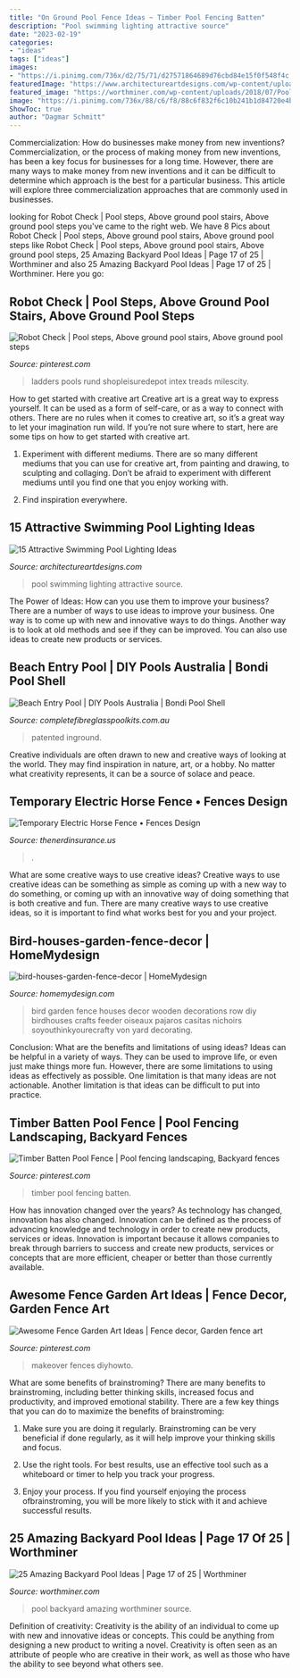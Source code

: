 ```yaml
---
title: "On Ground Pool Fence Ideas ~ Timber Pool Fencing Batten"
description: "Pool swimming lighting attractive source"
date: "2023-02-19"
categories:
- "ideas"
tags: ["ideas"]
images:
- "https://i.pinimg.com/736x/d2/75/71/d27571864689d76cbd84e15f0f548f4c.jpg"
featuredImage: "https://www.architectureartdesigns.com/wp-content/uploads/2015/09/6-630x419.jpg"
featured_image: "https://worthminer.com/wp-content/uploads/2018/07/Pool-17.jpg"
image: "https://i.pinimg.com/736x/88/c6/f8/88c6f832f6c10b241b1d84720e4b527e.jpg"
ShowToc: true
author: "Dagmar Schmitt"
---
```



Commercialization: How do businesses make money from new inventions?
Commercialization, or the process of making money from new inventions, has been a key focus for businesses for a long time. However, there are many ways to make money from new inventions and it can be difficult to determine which approach is the best for a particular business. This article will explore three commercialization approaches that are commonly used in businesses.

	

		
looking for Robot Check | Pool steps, Above ground pool stairs, Above ground pool steps you've came to the right web. We have 8 Pics about Robot Check | Pool steps, Above ground pool stairs, Above ground pool steps like Robot Check | Pool steps, Above ground pool stairs, Above ground pool steps, 25 Amazing Backyard Pool Ideas | Page 17 of 25 | Worthminer and also 25 Amazing Backyard Pool Ideas | Page 17 of 25 | Worthminer. Here you go:
		
    
## Robot Check | Pool Steps, Above Ground Pool Stairs, Above Ground Pool Steps

<img loading=lazy src="https://i.pinimg.com/736x/f3/fa/83/f3fa8304eebb8af47168462f1efb3750--stair-ladder-pool-ladder.jpg" onerror="this.onerror=null;this.src='https://tse3.mm.bing.net/th?id=OIP.UTWlpPli93miv30B469x7QHaKW&amp;pid=15.1';" alt="Robot Check | Pool steps, Above ground pool stairs, Above ground pool steps">

_Source: pinterest.com_

>ladders pools rund shopleisuredepot intex treads milescity. 

	

How to get started with creative art
Creative art is a great way to express yourself. It can be used as a form of self-care, or as a way to connect with others. There are no rules when it comes to creative art, so it’s a great way to let your imagination run wild. If you’re not sure where to start, here are some tips on how to get started with creative art.
1. Experiment with different mediums. There are so many different mediums that you can use for creative art, from painting and drawing, to sculpting and collaging. Don’t be afraid to experiment with different mediums until you find one that you enjoy working with.

2. Find inspiration everywhere.

    
## 15 Attractive Swimming Pool Lighting Ideas

<img loading=lazy src="https://www.architectureartdesigns.com/wp-content/uploads/2015/09/6-630x419.jpg" onerror="this.onerror=null;this.src='https://tse1.mm.bing.net/th?id=OIP.15w_P43BkO2ViaXbpHHnbAHaE7&amp;pid=15.1';" alt="15 Attractive Swimming Pool Lighting Ideas">

_Source: architectureartdesigns.com_

>pool swimming lighting attractive source. 

	

The Power of Ideas: How can you use them to improve your business?
There are a number of ways to use ideas to improve your business. One way is to come up with new and innovative ways to do things. Another way is to look at old methods and see if they can be improved. You can also use ideas to create new products or services.

    
## Beach Entry Pool | DIY Pools Australia | Bondi Pool Shell

<img loading=lazy src="http://www.completefibreglasspoolkits.com.au/wp-content/uploads/2021/05/Bondi-Beach-Entry-Pool-in-Eco-Pure-Marbletech-Alabaster-1.jpg" onerror="this.onerror=null;this.src='https://tse4.mm.bing.net/th?id=OIP.cNpOOLIb-2Vcz0fVZpYwngHaE7&amp;pid=15.1';" alt="Beach Entry Pool | DIY Pools Australia | Bondi Pool Shell">

_Source: completefibreglasspoolkits.com.au_

>patented inground. 

	

Creative individuals are often drawn to new and creative ways of looking at the world. They may find inspiration in nature, art, or a hobby. No matter what creativity represents, it can be a source of solace and peace.

    
## Temporary Electric Horse Fence • Fences Design

<img loading=lazy src="https://s3.wasabisys.com/thenerdinsurance/2018/01/fence-awesome-electric-fence-wire-small-electric-paddock-for-with-regard-to-measurements-2048-x-1536-1-630x380.jpg" onerror="this.onerror=null;this.src='https://tse3.mm.bing.net/th?id=OIP.087FaJUF719NxhyrEo-3VwHaEd&amp;pid=15.1';" alt="Temporary Electric Horse Fence • Fences Design">

_Source: thenerdinsurance.us_

>. 

	

What are some creative ways to use creative ideas?
Creative ways to use creative ideas can be something as simple as coming up with a new way to do something, or coming up with an innovative way of doing something that is both creative and fun. There are many creative ways to use creative ideas, so it is important to find what works best for you and your project.

    
## Bird-houses-garden-fence-decor | HomeMydesign

<img loading=lazy src="https://homemydesign.com/wp-content/uploads/2016/06/bird-houses-garden-fence-decor.jpg" onerror="this.onerror=null;this.src='https://tse1.mm.bing.net/th?id=OIP.ulIES2gBRzG2DGOLf6fWmQHaLK&amp;pid=15.1';" alt="bird-houses-garden-fence-decor | HomeMydesign">

_Source: homemydesign.com_

>bird garden fence houses decor wooden decorations row diy birdhouses crafts feeder oiseaux pajaros casitas nichoirs soyouthinkyourecrafty von yard decorating. 

	

Conclusion: What are the benefits and limitations of using ideas?
Ideas can be helpful in a variety of ways. They can be used to improve life, or even just make things more fun. However, there are some limitations to using ideas as effectively as possible. One limitation is that many ideas are not actionable. Another limitation is that ideas can be difficult to put into practice.

    
## Timber Batten Pool Fence | Pool Fencing Landscaping, Backyard Fences

<img loading=lazy src="https://i.pinimg.com/736x/d2/75/71/d27571864689d76cbd84e15f0f548f4c.jpg" onerror="this.onerror=null;this.src='https://tse1.mm.bing.net/th?id=OIP.MkIfUzoDx7C49_ROOK0wYQHaLH&amp;pid=15.1';" alt="Timber Batten Pool Fence | Pool fencing landscaping, Backyard fences">

_Source: pinterest.com_

>timber pool fencing batten. 

	

How has innovation changed over the years?
As technology has changed, innovation has also changed. Innovation can be defined as the process of advancing knowledge and technology in order to create new products, services or ideas. Innovation is important because it allows companies to break through barriers to success and create new products, services or concepts that are more efficient, cheaper or better than those currently available.

    
## Awesome Fence Garden Art Ideas | Fence Decor, Garden Fence Art

<img loading=lazy src="https://i.pinimg.com/736x/88/c6/f8/88c6f832f6c10b241b1d84720e4b527e.jpg" onerror="this.onerror=null;this.src='https://tse4.mm.bing.net/th?id=OIP.ZRLBlua3LGZ4Pqos78ickAHaMM&amp;pid=15.1';" alt="Awesome Fence Garden Art Ideas | Fence decor, Garden fence art">

_Source: pinterest.com_

>makeover fences diyhowto. 

	

What are some benefits of brainstroming?
There are many benefits to brainstroming, including better thinking skills, increased focus and productivity, and improved emotional stability. There are a few key things that you can do to maximize the benefits of brainstroming:
1. Make sure you are doing it regularly. Brainstroming can be very beneficial if done regularly, as it will help improve your thinking skills and focus.

2. Use the right tools. For best results, use an effective tool such as a whiteboard or timer to help you track your progress.

3. Enjoy your process. If you find yourself enjoying the process ofbrainstroming, you will be more likely to stick with it and achieve successful results.

    
## 25 Amazing Backyard Pool Ideas | Page 17 Of 25 | Worthminer

<img loading=lazy src="https://worthminer.com/wp-content/uploads/2018/07/Pool-17.jpg" onerror="this.onerror=null;this.src='https://tse2.mm.bing.net/th?id=OIP.GgPa8K9nqwqs4g5TTjhmugHaJR&amp;pid=15.1';" alt="25 Amazing Backyard Pool Ideas | Page 17 of 25 | Worthminer">

_Source: worthminer.com_

>pool backyard amazing worthminer source. 

	

Definition of creativity:
Creativity is the ability of an individual to come up with new and innovative ideas or concepts. This could be anything from designing a new product to writing a novel. Creativity is often seen as an attribute of people who are creative in their work, as well as those who have the ability to see beyond what others see.

